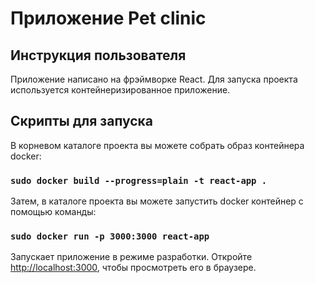 # Приложение Pet clinic

## Инструкция пользователя

Приложение написано на фрэймворке React. Для запуска проекта используется контейнеризированное приложение.

## Скрипты для запуска

В корневом каталоге проекта вы можете собрать образ контейнера docker:

### `sudo docker build --progress=plain -t react-app .`

Затем, в каталоге проекта вы можете запустить docker контейнер с помощью команды:

### `sudo docker run -p 3000:3000 react-app`

Запускает приложение в режиме разработки.
Откройте [http://localhost:3000](http://localhost:3000), чтобы просмотреть его в браузере.